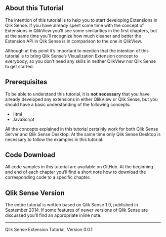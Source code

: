 
## About this Tutorial
The intention of this tutorial is to help you to start developing Extensions in Qlik Sense. If you have already spent some time with the concept of Extensions in QlikView you’ll see some similarities in the first chapters, but at the same time you’ll recognize how much cleaner and better the Extension API in Qlik Sense is in comparison to the one in QlikView.

Although at this point it’s important to mention that the intention of this tutorial is to bring Qlik Sense’s Visualization Extension concept to everybody, so you don’t need any skills in neither QlikView nor Qlik Sense to get started.

## Prerequisites
To be able to understand this tutorial, it is **not necessary** that you have already developed any extensions in either QlikView or Qlik Sense, but you should have a basic understanding of the following concepts:

* Html
* JavaScript

All the concepts explained in this tutorial certainly work for both Qlik Sense Server and Qlik Sense Desktop. At the same time only Qlik Sense Desktop is necessary to follow the examples in this tutorial.

## Code Download
All code samples in this tutorial are available on GitHub. At the beginning and end of each chapter you’ll find a short note how to download the corresponding code to a specific chapter.

## Qlik Sense Version
The entire tutorial is written based on Qlik Sense 1.0, published in September 2014. If some features of newer versions of Qlik Sense are discussed you’ll find an appropriate inline note.


---
Qlik Sense Extension Tutorial, Version 0.0.1